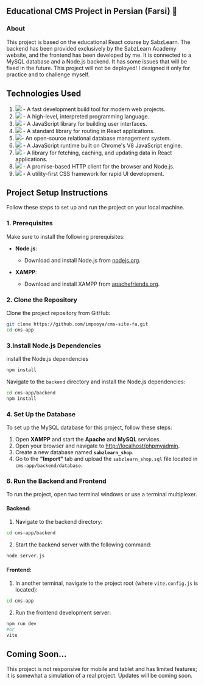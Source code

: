 ## Educational CMS Project in Persian (Farsi) 🤖

### About

This project is based on the educational React course by SabzLearn. The backend has been provided exclusively by the SabzLearn Academy website, and the frontend has been developed by me. It is connected to a MySQL database and a Node.js backend. It has some issues that will be fixed in the future. This project will not be deployed! I designed it only for practice and to challenge myself.

## Technologies Used

1. <a href="https://vitejs.dev/"><img src="https://img.shields.io/badge/Vite-B73BFE?style=for-the-badge&logo=vite&logoColor=FFD62E"/></a> - A fast development build tool for modern web projects.
2. <a href="https://developer.mozilla.org/en-US/docs/Web/JavaScript"><img src="https://img.shields.io/badge/JavaScript-323330?style=for-the-badge&logo=javascript&logoColor=F7DF1E"/></a> - A high-level, interpreted programming language.
3. <a href="https://reactjs.org/"><img src="https://img.shields.io/badge/React-20232A?style=for-the-badge&logo=react&logoColor=61DAFB"/></a> - A JavaScript library for building user interfaces.
4. <a href="https://reactrouter.com/"><img src="https://img.shields.io/badge/React_Router-CA4245?style=for-the-badge&logo=react-router&logoColor=white"/></a> - A standard library for routing in React applications.
5. <a href="https://www.mysql.com/"><img src="https://img.shields.io/badge/MySQL-005C84?style=for-the-badge&logo=mysql&logoColor=white"/></a>- An open-source relational database management system.
6. <a href="https://nodejs.org/"><img src="    https://img.shields.io/badge/Node%20js-339933?style=for-the-badge&logo=nodedotjs&logoColor=white"/></a> - A JavaScript runtime built on Chrome's V8 JavaScript engine.
7. <a href="https://tanstack.com/query/latest"><img src="https://img.shields.io/badge/React_Query-FF4154?style=for-the-badge&logo=ReactQuery&logoColor=white"/></a> - A library for fetching, caching, and updating data in React applications.
8. <a href="https://axios-http.com/"><img src="https://img.shields.io/badge/axios-671ddf?&style=for-the-badge&logo=axios&logoColor=white"/></a> - A promise-based HTTP client for the browser and Node.js.
9. <a href="https://tailwindcss.com/"><img src="https://img.shields.io/badge/Tailwind_CSS-38B2AC?style=for-the-badge&logo=tailwind-css&logoColor=white"/></a> - A utility-first CSS framework for rapid UI development.

## Project Setup Instructions

Follow these steps to set up and run the project on your local machine.

### 1. Prerequisites

Make sure to install the following prerequisites:

- **Node.js**:

  - Download and install Node.js from [nodejs.org](https://nodejs.org/).

- **XAMPP**:
  - Download and install XAMPP from [apachefriends.org](https://www.apachefriends.org/).

### 2. Clone the Repository

Clone the project repository from GitHub:

```bash
git clone https://github.com/impooya/cms-site-fa.git
cd cms-app
```

### 3.Install Node.js Dependencies

install the Node.js dependencies

```bash
npm install
```

Navigate to the <code>backend</code> directory and install the Node.js dependencies:

```bash
cd cms-app/backend
npm install
```

### 4. Set Up the Database

To set up the MySQL database for this project, follow these steps:

1. Open **XAMPP** and start the **Apache** and **MySQL** services.
2. Open your browser and navigate to [http://localhost/phpmyadmin](http://localhost/phpmyadmin).
3. Create a new database named **`sabzlearn_shop`**.
4. Go to the **"Import"** tab and upload the `sabzlearn_shop.sql` file located in `cms-app/backend/database`.

### 6. Run the Backend and Frontend

To run the project, open two terminal windows or use a terminal multiplexer.

#### Backend:

1. Navigate to the backend directory:

```bash
cd cms-app/backend
```

2. Start the backend server with the following command:

```bash
node server.js
```

#### Frontend:

1. In another terminal, navigate to the project root (where `vite.config.js` is located):

```bash
cd cms-app
```

2. Run the frontend development server:

```bash
npm run dev
#or
vite
```

## Coming Soon...

This project is not responsive for mobile and tablet and has limited features; it is somewhat a simulation of a real project. Updates will be coming soon.
